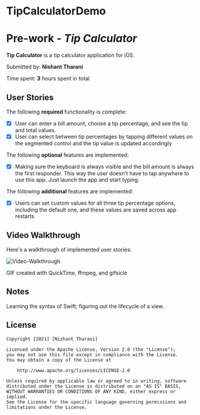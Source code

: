 # TipCalculatorDemo

# Pre-work - *Tip Calculator*

**Tip Calculator** is a tip calculator application for iOS.

Submitted by: **Nishant Tharani**

Time spent: **3** hours spent in total

## User Stories

The following **required** functionality is complete:

* [x] User can enter a bill amount, choose a tip percentage, and see the tip and total values.
* [x] User can select between tip percentages by tapping different values on the segmented control and the tip value is updated accordingly

The following **optional** features are implemented:

* [x] Making sure the keyboard is always visible and the bill amount is always the first responder. This way the user doesn't have to tap anywhere to use this app. Just launch the app and start typing.

The following **additional** features are implemented:

- [x] Users can set custom values for all three tip percentage options, including the default one, and these values are saved across app restarts

## Video Walkthrough

Here's a walkthrough of implemented user stories:

![Video-Walkthrough](https://media.giphy.com/media/w1J9tkcq2Hw6pvrCHt/giphy.gif)

GIF created with QuickTime, ffmpeg, and gifsicle

## Notes

Learning the syntax of Swift; figuring out the lifecycle of a view.

## License

    Copyright [2021] [Nishant Tharani]
    
    Licensed under the Apache License, Version 2.0 (the "License");
    you may not use this file except in compliance with the License.
    You may obtain a copy of the License at
    
        http://www.apache.org/licenses/LICENSE-2.0
    
    Unless required by applicable law or agreed to in writing, software
    distributed under the License is distributed on an "AS IS" BASIS,
    WITHOUT WARRANTIES OR CONDITIONS OF ANY KIND, either express or implied.
    See the License for the specific language governing permissions and
    limitations under the License.
